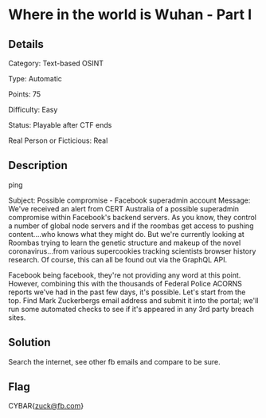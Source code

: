 # Where in the world is Wuhan - Part I

## Details

Category: Text-based OSINT

Type: Automatic

Points: 75

Difficulty: Easy

Status: Playable after CTF ends

Real Person or Ficticious: Real

## Description 

ping

Subject: Possible compromise - Facebook superadmin account Message: We've received an alert from CERT Australia of a possible superadmin compromise within Facebook's backend servers. As you know, they control a number of global node servers and if the roombas get access to pushing content....who knows what they might do. But we're currently looking at Roombas trying to learn the genetic structure and makeup of the novel coronavirus...from various supercookies tracking scientists browser history research. Of course, this can all be found out via the GraphQL API.

Facebook being facebook, they're not providing any word at this point. However, combining this with the thousands of Federal Police ACORNS reports we've had in the past few days, it's possible. Let's start from the top. Find Mark Zuckerbergs email address and submit it into the portal; we'll run some automated checks to see if it's appeared in any 3rd party breach sites.

## Solution 

Search the internet, see other fb emails and compare to be sure.

## Flag 
CYBAR{zuck@fb.com}
